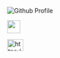 ![Github Profile](https://cdn.discordapp.com/attachments/465451394032336896/994521395449057400/Github_Profile.jpg)

<span></span><a href="https://www.github.com/Twince" target="blank"><img src = "https://media.discordapp.net/attachments/465451394032336896/825710761376612372/program.png?width=1440&height=126" height="30"></a>

<span></span><a href="https://discordapp.com/users/438962480060956675" target="blank"><img align="center" src="https://cdn.jsdelivr.net/npm/simple-icons@3.0.1/icons/discord.svg" alt="https://discordapp.com/users/438962480060956675" height="27" width="37" /></a>
